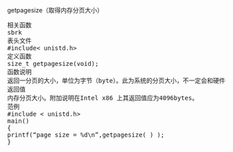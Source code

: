 getpagesize（取得内存分页大小）
<pre>相关函数
sbrk
表头文件
#include< unistd.h>
定义函数
size_t getpagesize(void);
函数说明
返回一分页的大小，单位为字节（byte）。此为系统的分页大小，不一定会和硬件分页大小相同。
返回值
内存分页大小。附加说明在Intel x86 上其返回值应为4096bytes。
范例
#include < unistd.h>
main()
{
printf(“page size = %d\n”,getpagesize( ) );
}</pre>